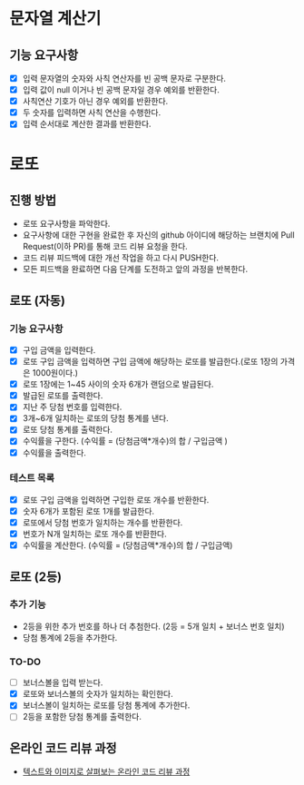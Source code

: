 # 문자열 계산기
## 기능 요구사항
* [X] 입력 문자열의 숫자와 사칙 연산자를 빈 공백 문자로 구분한다.
* [X] 입력 값이 null 이거나 빈 공백 문자일 경우 예외를 반환한다.
* [X] 사칙연산 기호가 아닌 경우 예외를 반환한다.
* [X] 두 숫자를 입력하면 사칙 연산을 수행한다.   
* [X] 입력 순서대로 계산한 결과를 반환한다.

# 로또
## 진행 방법
* 로또 요구사항을 파악한다.
* 요구사항에 대한 구현을 완료한 후 자신의 github 아이디에 해당하는 브랜치에 Pull Request(이하 PR)를 통해 코드 리뷰 요청을 한다.
* 코드 리뷰 피드백에 대한 개선 작업을 하고 다시 PUSH한다.
* 모든 피드백을 완료하면 다음 단계를 도전하고 앞의 과정을 반복한다.

## 로또 (자동)
### 기능 요구사항
* [X] 구입 금액을 입력한다.
* [X] 로또 구입 금액을 입력하면 구입 금액에 해당하는 로또를 발급한다.(로또 1장의 가격은 1000원이다.)
* [X] 로또 1장에는 1~45 사이의 숫자 6개가 랜덤으로 발급된다.
* [X] 발급된 로또를 출력한다.
* [X] 지난 주 당첨 번호를 입력한다.
* [X] 3개~6개 일치하는 로또의 당첨 통계를 낸다.
* [X] 로또 당첨 통계를 출력한다.
* [X] 수익률을 구한다. (수익률 = (당첨금액*개수)의 합 / 구입금액 )
* [X] 수익률을 출력한다.

### 테스트 목록
* [X] 로또 구입 금액을 입력하면 구입한 로또 개수를 반환한다.
* [X] 숫자 6개가 포함된 로또 1개를 발급한다.
* [X] 로또에서 당첨 번호가 일치하는 개수를 반환한다.
* [X] 번호가 N개 일치하는 로또 개수를 반환한다. 
* [X] 수익률을 계산한다. (수익률 = (당첨금액*개수)의 합 / 구입금액)

## 로또 (2등)
### 추가 기능
* 2등을 위한 추가 번호를 하나 더 추첨한다. (2등 = 5개 일치 + 보너스 번호 일치)
* 당첨 통계에 2등을 추가한다.

### TO-DO
* [ ] 보너스볼을 입력 받는다.
* [X] 로또와 보너스볼의 숫자가 일치하는 확인한다.
* [X] 보너스볼이 일치하는 로또를 당첨 통계에 추가한다.
* [ ] 2등을 포함한 당첨 통계를 출력한다.

## 온라인 코드 리뷰 과정
* [텍스트와 이미지로 살펴보는 온라인 코드 리뷰 과정](https://github.com/next-step/nextstep-docs/tree/master/codereview)